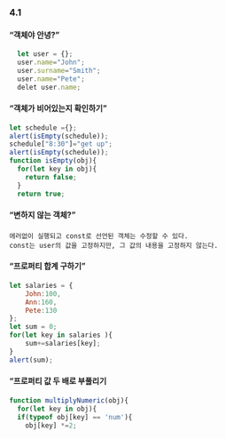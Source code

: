 ### 4.1
#### “객체야 안녕?”
```javascript
  let user = {};
  user.name="John";
  user.surname="Smith";
  user.name="Pete";
  delet user.name;
```
#### “객체가 비어있는지 확인하기”
```javascript
let schedule ={};
alert(isEmpty(schedule));
schedule["8:30"]="get up";
alert(isEmpty(schedule));
function isEmpty(obj){
  for(let key in obj){
    return false;
  }
  return true;
```

#### “변하지 않는 객체?”
```
에러없이 실행되고 const로 선언된 객체는 수정할 수 있다. 
const는 user의 값을 고정하지만, 그 값의 내용을 고정하지 않는다.
```

#### “프로퍼티 합계 구하기”
```javascript
let salaries = {
    John:100,
    Ann:160,
    Pete:130
};
let sum = 0;
for(let key in salaries ){
    sum+=salaries[key];
}
alert(sum);
```
#### “프로퍼티 값 두 배로 부풀리기
```javascript
function multiplyNumeric(obj){
  for(let key in obj){
  if(typeof obj[key] == 'num'){
    obj[key] *=2;
```

